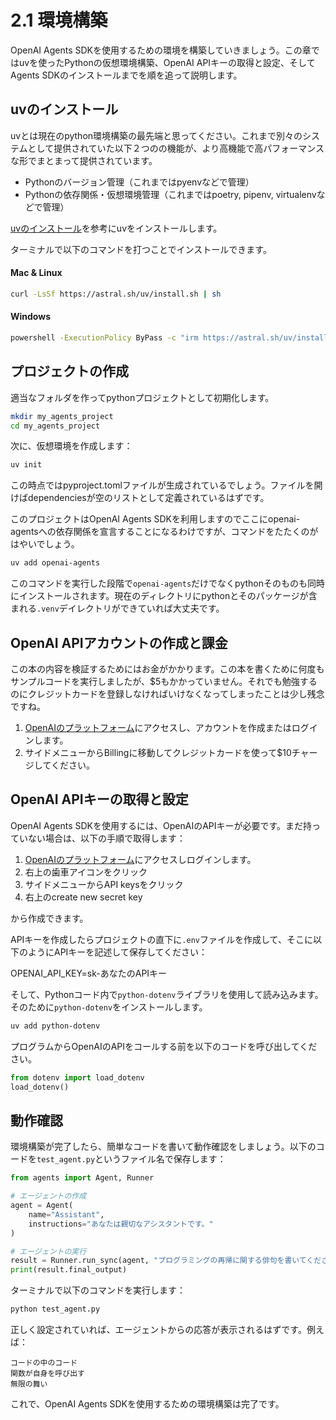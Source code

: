 # 2.1 環境構築
OpenAI Agents SDKを使用するための環境を構築していきましょう。この章ではuvを使ったPythonの仮想環境構築、OpenAI APIキーの取得と設定、そしてAgents SDKのインストールまでを順を追って説明します。

## uvのインストール
uvとは現在のpython環境構築の最先端と思ってください。これまで別々のシステムとして提供されていた以下２つのの機能が、より高機能で高パフォーマンスな形でまとまって提供されています。

- Pythonのバージョン管理（これまではpyenvなどで管理）
- Pythonの依存関係・仮想環境管理（これまではpoetry, pipenv, virtualenvなどで管理）


[uvのインストール](https://docs.astral.sh/uv/getting-started/installation/)を参考にuvをインストールします。

ターミナルで以下のコマンドを打つことでインストールできます。

#### Mac & Linux
```bash
curl -LsSf https://astral.sh/uv/install.sh | sh
```

#### Windows
```bash
powershell -ExecutionPolicy ByPass -c "irm https://astral.sh/uv/install.ps1 | iex"
```

## プロジェクトの作成
適当なフォルダを作ってpythonプロジェクトとして初期化します。


```bash
mkdir my_agents_project
cd my_agents_project
```

次に、仮想環境を作成します：

```bash
uv init
```

この時点ではpyproject.tomlファイルが生成されているでしょう。ファイルを開けばdependenciesが空のリストとして定義されているはずです。

このプロジェクトはOpenAI Agents SDKを利用しますのでここにopenai-agentsへの依存関係を宣言することになるわけですが、コマンドをたたくのがはやいでしょう。

```bash
uv add openai-agents
```

このコマンドを実行した段階で`openai-agents`だけでなくpythonそのものも同時にインストールされます。現在のディレクトリにpythonとそのパッケージが含まれる`.venv`デイレクトリができていれば大丈夫です。

## OpenAI APIアカウントの作成と課金
この本の内容を検証するためにはお金がかかります。この本を書くために何度もサンプルコードを実行しましたが、$5もかかっていません。それでも勉強するのにクレジットカードを登録しなければいけなくなってしまったことは少し残念ですね。
1. [OpenAIのプラットフォーム](https://platform.openai.com/)にアクセスし、アカウントを作成またはログインします。
2. サイドメニューからBillingに移動してクレジットカードを使って$10チャージしてください。

## OpenAI APIキーの取得と設定

OpenAI Agents SDKを使用するには、OpenAIのAPIキーが必要です。まだ持っていない場合は、以下の手順で取得します：

1. [OpenAIのプラットフォーム](https://platform.openai.com/)にアクセスしログインします。
2. 右上の歯車アイコンをクリック
3. サイドメニューからAPI keysをクリック
4. 右上のcreate new secret key

から作成できます。


APIキーを作成したらプロジェクトの直下に`.env`ファイルを作成して、そこに以下のようにAPIキーを記述して保存してください：

OPENAI_API_KEY=sk-あなたのAPIキー

そして、Pythonコード内で`python-dotenv`ライブラリを使用して読み込みます。そのために`python-dotenv`をインストールします。

```bash
uv add python-dotenv
```

プログラムからOpenAIのAPIをコールする前を以下のコードを呼び出してください。
```python
from dotenv import load_dotenv
load_dotenv()
```


## 動作確認

環境構築が完了したら、簡単なコードを書いて動作確認をしましょう。以下のコードを`test_agent.py`というファイル名で保存します：

```python
from agents import Agent, Runner

# エージェントの作成
agent = Agent(
    name="Assistant",
    instructions="あなたは親切なアシスタントです。"
)

# エージェントの実行
result = Runner.run_sync(agent, "プログラミングの再帰に関する俳句を書いてください。")
print(result.final_output)
```

ターミナルで以下のコマンドを実行します：

```bash
python test_agent.py
```

正しく設定されていれば、エージェントからの応答が表示されるはずです。例えば：

```
コードの中のコード
関数が自身を呼び出す
無限の舞い
```

これで、OpenAI Agents SDKを使用するための環境構築は完了です。

